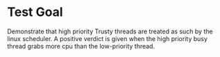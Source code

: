 # Test Goal

Demonstrate that high priority Trusty threads are treated as such by the linux scheduler.
A positive verdict is given when the high priority busy thread grabs more cpu than the low-priority thread.